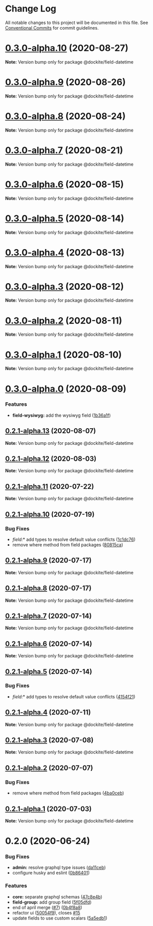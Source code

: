 # Change Log

All notable changes to this project will be documented in this file.
See [Conventional Commits](https://conventionalcommits.org) for commit guidelines.

# [0.3.0-alpha.10](https://github.com/dockite/dockite/compare/@dockite/field-datetime@0.3.0-alpha.9...@dockite/field-datetime@0.3.0-alpha.10) (2020-08-27)

**Note:** Version bump only for package @dockite/field-datetime





# [0.3.0-alpha.9](https://github.com/dockite/dockite/compare/@dockite/field-datetime@0.3.0-alpha.8...@dockite/field-datetime@0.3.0-alpha.9) (2020-08-26)

**Note:** Version bump only for package @dockite/field-datetime





# [0.3.0-alpha.8](https://github.com/dockite/dockite/compare/@dockite/field-datetime@0.3.0-alpha.7...@dockite/field-datetime@0.3.0-alpha.8) (2020-08-24)

**Note:** Version bump only for package @dockite/field-datetime





# [0.3.0-alpha.7](https://github.com/dockite/dockite/compare/@dockite/field-datetime@0.3.0-alpha.6...@dockite/field-datetime@0.3.0-alpha.7) (2020-08-21)

**Note:** Version bump only for package @dockite/field-datetime





# [0.3.0-alpha.6](https://github.com/dockite/dockite/compare/@dockite/field-datetime@0.3.0-alpha.5...@dockite/field-datetime@0.3.0-alpha.6) (2020-08-15)

**Note:** Version bump only for package @dockite/field-datetime





# [0.3.0-alpha.5](https://github.com/dockite/dockite/compare/@dockite/field-datetime@0.3.0-alpha.4...@dockite/field-datetime@0.3.0-alpha.5) (2020-08-14)

**Note:** Version bump only for package @dockite/field-datetime





# [0.3.0-alpha.4](https://github.com/dockite/dockite/compare/@dockite/field-datetime@0.3.0-alpha.3...@dockite/field-datetime@0.3.0-alpha.4) (2020-08-13)

**Note:** Version bump only for package @dockite/field-datetime





# [0.3.0-alpha.3](https://github.com/dockite/dockite/compare/@dockite/field-datetime@0.3.0-alpha.2...@dockite/field-datetime@0.3.0-alpha.3) (2020-08-12)

**Note:** Version bump only for package @dockite/field-datetime





# [0.3.0-alpha.2](https://github.com/dockite/dockite/compare/@dockite/field-datetime@0.3.0-alpha.1...@dockite/field-datetime@0.3.0-alpha.2) (2020-08-11)

**Note:** Version bump only for package @dockite/field-datetime





# [0.3.0-alpha.1](https://github.com/dockite/dockite/compare/@dockite/field-datetime@0.3.0-alpha.0...@dockite/field-datetime@0.3.0-alpha.1) (2020-08-10)

**Note:** Version bump only for package @dockite/field-datetime





# [0.3.0-alpha.0](https://github.com/dockite/dockite/compare/@dockite/field-datetime@0.2.1-alpha.13...@dockite/field-datetime@0.3.0-alpha.0) (2020-08-09)


### Features

* **field-wysiwyg:** add the wysiwyg field ([1b36a1f](https://github.com/dockite/dockite/commit/1b36a1f2c4332b08f1681ed7eb4e7d094b73221b))





## [0.2.1-alpha.13](https://github.com/dockite/dockite/compare/@dockite/field-datetime@0.2.1-alpha.12...@dockite/field-datetime@0.2.1-alpha.13) (2020-08-07)

**Note:** Version bump only for package @dockite/field-datetime





## [0.2.1-alpha.12](https://github.com/dockite/dockite/compare/@dockite/field-datetime@0.2.1-alpha.11...@dockite/field-datetime@0.2.1-alpha.12) (2020-08-03)

**Note:** Version bump only for package @dockite/field-datetime





## [0.2.1-alpha.11](https://github.com/dockite/dockite/compare/@dockite/field-datetime@0.2.1-alpha.10...@dockite/field-datetime@0.2.1-alpha.11) (2020-07-22)

**Note:** Version bump only for package @dockite/field-datetime





## [0.2.1-alpha.10](https://github.com/dockite/dockite/compare/@dockite/field-datetime@0.2.0...@dockite/field-datetime@0.2.1-alpha.10) (2020-07-19)


### Bug Fixes

* **field*:** add types to resolve default value conflicts ([1c1dc76](https://github.com/dockite/dockite/commit/1c1dc76c3d1ec5b503b53192dd0ef32a5aacaf30))
* remove where method from field packages ([80815ca](https://github.com/dockite/dockite/commit/80815caeddf977c6e061ec4d0cc4805f5cd5d87a))





## [0.2.1-alpha.9](https://github.com/dockite/dockite/compare/@dockite/field-datetime@0.2.1-alpha.8...@dockite/field-datetime@0.2.1-alpha.9) (2020-07-17)

**Note:** Version bump only for package @dockite/field-datetime





## [0.2.1-alpha.8](https://github.com/dockite/dockite/compare/@dockite/field-datetime@0.2.1-alpha.7...@dockite/field-datetime@0.2.1-alpha.8) (2020-07-17)

**Note:** Version bump only for package @dockite/field-datetime





## [0.2.1-alpha.7](https://github.com/dockite/dockite/compare/@dockite/field-datetime@0.2.1-alpha.6...@dockite/field-datetime@0.2.1-alpha.7) (2020-07-14)

**Note:** Version bump only for package @dockite/field-datetime





## [0.2.1-alpha.6](https://github.com/dockite/dockite/compare/@dockite/field-datetime@0.2.1-alpha.5...@dockite/field-datetime@0.2.1-alpha.6) (2020-07-14)

**Note:** Version bump only for package @dockite/field-datetime





## [0.2.1-alpha.5](https://github.com/dockite/dockite/compare/@dockite/field-datetime@0.2.1-alpha.4...@dockite/field-datetime@0.2.1-alpha.5) (2020-07-14)


### Bug Fixes

* **field*:** add types to resolve default value conflicts ([4154f21](https://github.com/dockite/dockite/commit/4154f213f0397aa133b385002cb64f97fd5a1da4))





## [0.2.1-alpha.4](https://github.com/dockite/dockite/compare/@dockite/field-datetime@0.2.1-alpha.3...@dockite/field-datetime@0.2.1-alpha.4) (2020-07-11)

**Note:** Version bump only for package @dockite/field-datetime





## [0.2.1-alpha.3](https://github.com/dockite/dockite/compare/@dockite/field-datetime@0.2.1-alpha.2...@dockite/field-datetime@0.2.1-alpha.3) (2020-07-08)

**Note:** Version bump only for package @dockite/field-datetime





## [0.2.1-alpha.2](https://github.com/dockite/dockite/compare/@dockite/field-datetime@0.2.0...@dockite/field-datetime@0.2.1-alpha.2) (2020-07-07)


### Bug Fixes

* remove where method from field packages ([4ba0ceb](https://github.com/dockite/dockite/commit/4ba0ceb0a97b4704a0be3d9637d6782bc5c4bc62))





## [0.2.1-alpha.1](https://github.com/dockite/dockite/compare/@dockite/field-datetime@0.2.0...@dockite/field-datetime@0.2.1-alpha.1) (2020-07-03)

**Note:** Version bump only for package @dockite/field-datetime





# 0.2.0 (2020-06-24)


### Bug Fixes

* **admin:** resolve graphql type issues ([da11ceb](https://github.com/dockite/dockite/commit/da11ceb6c2095fbcd9c5b28ce95809ffd66ffd30))
* configure husky and eslint ([0b86401](https://github.com/dockite/dockite/commit/0b86401a255fc55f1a051eebde8bf014f9dd7d23))


### Features

* **core:** separate graphql schemas ([47c8e4b](https://github.com/dockite/dockite/commit/47c8e4bd6c30460d8d5f3c59311fee39f122a299))
* **field-group:** add group field ([5f05dfd](https://github.com/dockite/dockite/commit/5f05dfda7a00a5193d4cdd322b929d3cd27d95ac))
* end of april merge  ([#7](https://github.com/dockite/dockite/issues/7)) ([0b4f8a8](https://github.com/dockite/dockite/commit/0b4f8a8ebd6da6118eee6e219817d7c85d611200))
* refactor ui ([50054f9](https://github.com/dockite/dockite/commit/50054f980c990822e7e6ceffe05d0799f2e5dcd5)), closes [#15](https://github.com/dockite/dockite/issues/15)
* update fields to use custom scalars ([5a5edb1](https://github.com/dockite/dockite/commit/5a5edb1a165dfbc7d7b2858887c8c0e7f452bdb3))
